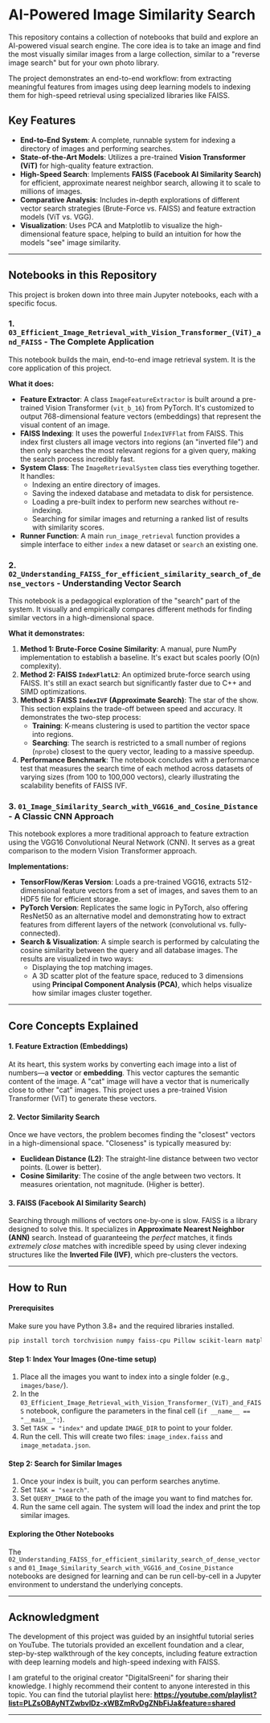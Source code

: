 # AI-Powered Image Similarity Search

This repository contains a collection of notebooks that build and explore an AI-powered visual search engine. The core idea is to take an image and find the most visually similar images from a large collection, similar to a "reverse image search" but for your own photo library.

The project demonstrates an end-to-end workflow: from extracting meaningful features from images using deep learning models to indexing them for high-speed retrieval using specialized libraries like FAISS.

## Key Features

-   **End-to-End System**: A complete, runnable system for indexing a directory of images and performing searches.
-   **State-of-the-Art Models**: Utilizes a pre-trained **Vision Transformer (ViT)** for high-quality feature extraction.
-   **High-Speed Search**: Implements **FAISS (Facebook AI Similarity Search)** for efficient, approximate nearest neighbor search, allowing it to scale to millions of images.
-   **Comparative Analysis**: Includes in-depth explorations of different vector search strategies (Brute-Force vs. FAISS) and feature extraction models (ViT vs. VGG).
-   **Visualization**: Uses PCA and Matplotlib to visualize the high-dimensional feature space, helping to build an intuition for how the models "see" image similarity.

---

## Notebooks in this Repository

This project is broken down into three main Jupyter notebooks, each with a specific focus.

### 1. `03_Efficient_Image_Retrieval_with_Vision_Transformer_(ViT)_and_FAISS` - The Complete Application

This notebook builds the main, end-to-end image retrieval system. It is the core application of this project.

**What it does:**
-   **Feature Extractor**: A class `ImageFeatureExtractor` is built around a pre-trained Vision Transformer (`vit_b_16`) from PyTorch. It's customized to output 768-dimensional feature vectors (embeddings) that represent the visual content of an image.
-   **FAISS Indexing**: It uses the powerful `IndexIVFFlat` from FAISS. This index first clusters all image vectors into regions (an "inverted file") and then only searches the most relevant regions for a given query, making the search process incredibly fast.
-   **System Class**: The `ImageRetrievalSystem` class ties everything together. It handles:
    -   Indexing an entire directory of images.
    -   Saving the indexed database and metadata to disk for persistence.
    -   Loading a pre-built index to perform new searches without re-indexing.
    -   Searching for similar images and returning a ranked list of results with similarity scores.
-   **Runner Function**: A main `run_image_retrieval` function provides a simple interface to either `index` a new dataset or `search` an existing one.

### 2. `02_Understanding_FAISS_for_efficient_similarity_search_of_dense_vectors` - Understanding Vector Search

This notebook is a pedagogical exploration of the "search" part of the system. It visually and empirically compares different methods for finding similar vectors in a high-dimensional space.

**What it demonstrates:**
1.  **Method 1: Brute-Force Cosine Similarity**: A manual, pure NumPy implementation to establish a baseline. It's exact but scales poorly (O(n) complexity).
2.  **Method 2: FAISS `IndexFlatL2`**: An optimized brute-force search using FAISS. It's still an exact search but significantly faster due to C++ and SIMD optimizations.
3.  **Method 3: FAISS `IndexIVF` (Approximate Search)**: The star of the show. This section explains the trade-off between speed and accuracy. It demonstrates the two-step process:
    -   **Training**: K-means clustering is used to partition the vector space into regions.
    -   **Searching**: The search is restricted to a small number of regions (`nprobe`) closest to the query vector, leading to a massive speedup.
4.  **Performance Benchmark**: The notebook concludes with a performance test that measures the search time of each method across datasets of varying sizes (from 100 to 100,000 vectors), clearly illustrating the scalability benefits of FAISS IVF.

### 3. `01_Image_Similarity_Search_with_VGG16_and_Cosine_Distance` - A Classic CNN Approach

This notebook explores a more traditional approach to feature extraction using the VGG16 Convolutional Neural Network (CNN). It serves as a great comparison to the modern Vision Transformer approach.

**Implementations:**
-   **TensorFlow/Keras Version**: Loads a pre-trained VGG16, extracts 512-dimensional feature vectors from a set of images, and saves them to an HDF5 file for efficient storage.
-   **PyTorch Version**: Replicates the same logic in PyTorch, also offering ResNet50 as an alternative model and demonstrating how to extract features from different layers of the network (convolutional vs. fully-connected).
-   **Search & Visualization**: A simple search is performed by calculating the cosine similarity between the query and all database images. The results are visualized in two ways:
    -   Displaying the top matching images.
    -   A 3D scatter plot of the feature space, reduced to 3 dimensions using **Principal Component Analysis (PCA)**, which helps visualize how similar images cluster together.

---

## Core Concepts Explained

#### 1. Feature Extraction (Embeddings)
At its heart, this system works by converting each image into a list of numbers—a **vector** or **embedding**. This vector captures the semantic content of the image. A "cat" image will have a vector that is numerically close to other "cat" images. This project uses a pre-trained Vision Transformer (ViT) to generate these vectors.

#### 2. Vector Similarity Search
Once we have vectors, the problem becomes finding the "closest" vectors in a high-dimensional space. "Closeness" is typically measured by:
-   **Euclidean Distance (L2)**: The straight-line distance between two vector points. (Lower is better).
-   **Cosine Similarity**: The cosine of the angle between two vectors. It measures orientation, not magnitude. (Higher is better).

#### 3. FAISS (Facebook AI Similarity Search)
Searching through millions of vectors one-by-one is slow. FAISS is a library designed to solve this. It specializes in **Approximate Nearest Neighbor (ANN)** search. Instead of guaranteeing the *perfect* matches, it finds *extremely close* matches with incredible speed by using clever indexing structures like the **Inverted File (IVF)**, which pre-clusters the vectors.

---

## How to Run

#### Prerequisites
Make sure you have Python 3.8+ and the required libraries installed.

```bash
pip install torch torchvision numpy faiss-cpu Pillow scikit-learn matplotlib
```

#### Step 1: Index Your Images (One-time setup)
1.  Place all the images you want to index into a single folder (e.g., `images/base/`).
2.  In the `03_Efficient_Image_Retrieval_with_Vision_Transformer_(ViT)_and_FAISS` notebook, configure the parameters in the final cell (`if __name__ == "__main__":`).
3.  Set `TASK = "index"` and update `IMAGE_DIR` to point to your folder.
4.  Run the cell. This will create two files: `image_index.faiss` and `image_metadata.json`.

#### Step 2: Search for Similar Images
1.  Once your index is built, you can perform searches anytime.
2.  Set `TASK = "search"`.
3.  Set `QUERY_IMAGE` to the path of the image you want to find matches for.
4.  Run the same cell again. The system will load the index and print the top similar images.

#### Exploring the Other Notebooks
The `02_Understanding_FAISS_for_efficient_similarity_search_of_dense_vectors` and `01_Image_Similarity_Search_with_VGG16_and_Cosine_Distance` notebooks are designed for learning and can be run cell-by-cell in a Jupyter environment to understand the underlying concepts.

---

## Acknowledgment

The development of this project was guided by an insightful tutorial series on YouTube. The tutorials provided an excellent foundation and a clear, step-by-step walkthrough of the key concepts, including feature extraction with deep learning models and high-speed indexing with FAISS.

I am grateful to the original creator "DigitalSreeni" for sharing their knowledge. I highly recommend their content to anyone interested in this topic. You can find the tutorial playlist here:
**https://youtube.com/playlist?list=PLZsOBAyNTZwbvIDz-xWBZmRvDgZNbFiJa&feature=shared**

---
